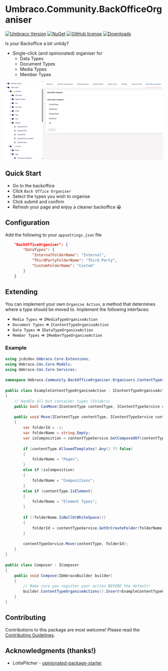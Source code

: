 # Umbraco.Community.BackOfficeOrganiser

[![Umbraco Version](https://img.shields.io/badge/Umbraco-10.4+-%233544B1?style=flat&logo=umbraco)](https://umbraco.com/products/umbraco-cms/)
[![NuGet](https://img.shields.io/nuget/vpre/Umbraco.Community.BackOfficeOrganiser?color=0273B3)](https://www.nuget.org/packages/Umbraco.Community.BackOfficeOrganiser)
[![GitHub license](https://img.shields.io/github/license/jcdcdev/Umbraco.Community.BackOfficeOrganiser?color=8AB803)](../LICENSE)
[![Downloads](https://img.shields.io/nuget/dt/Umbraco.Community.BackOfficeOrganiser?color=cc9900)](https://www.nuget.org/packages/Umbraco.Community.BackOfficeOrganiser/)

Is your Backoffice a bit untidy?

- Single-click (and opinionated) organiser for
    - Data Types
    - Document Types
    - Media Types
    - Member Types

![A screenshot of the BackOffice Organiser in action](https://raw.githubusercontent.com/jcdcdev/Umbraco.Community.BackOfficeOrganiser/main/docs/screenshots/backoffice.png)

## Quick Start

- Go to the backoffice
- Click `Back Office Organiser`
- Select the types you wish to organise
- Click submit and confirm
- Refresh your page and enjoy a cleaner backoffice 😀

## Configuration
Add the following to your `appsettings.json` file

```JSON
	"BackOfficeOrganiser": {
		"DataTypes": {
			"InternalFolderName": "Internal",
			"ThirdPartyFolderName": "Third Party",
			"CustomFolderName": "Custom"
		}
	}
```

## Extending

You can implement your own `Organise Action`, a method that determines where a type should be moved to. Implement the following interfaces:

- `Media Types` => `IMediaTypeOrganiseAction`
- `Document Types` => `IContentTypeOrganiseAction`
- `Data Types` => `IDataTypeOrganiseAction`
- `Member Types` => `IMemberTypeOrganiseAction`

### Example
```csharp
using jcdcdev.Umbraco.Core.Extensions;
using Umbraco.Cms.Core.Models;
using Umbraco.Cms.Core.Services;

namespace Umbraco.Community.BackOfficeOrganiser.Organisers.ContentTypes;

public class ExampleContentTypeOrganiseAction : IContentTypeOrganiseAction
{
    // Handle all but container types (Folders)
    public bool CanMove(IContentType contentType, IContentTypeService contentTypeService) => !contentType.IsContainer;

    public void Move(IContentType contentType, IContentTypeService contentTypeService)
    {
        var folderId = -1;
        var folderName = string.Empty;
        var isComposition = contentTypeService.GetComposedOf(contentType.Id).Any();

        if (contentType.AllowedTemplates?.Any() ?? false)
        {
            folderName = "Pages";
        }
        else if (isComposition)
        {
            folderName = "Compositions";
        }
        else if (contentType.IsElement)
        {
            folderName = "Element Types";
        }

        if (!folderName.IsNullOrWhiteSpace())
        {
            folderId = contentTypeService.GetOrCreateFolder(folderName).Id;
        }

        contentTypeService.Move(contentType, folderId);
    }
}

public class Composer : IComposer
{
    public void Compose(IUmbracoBuilder builder)
    {
        // Make sure you register your action BEFORE the default!
        builder.ContentTypeOrganiseActions().Insert<ExampleContentTypeOrganiseAction>();
    }
}
```

## Contributing

Contributions to this package are most welcome! Please read the [Contributing Guidelines](CONTRIBUTING.md).

## Acknowledgments (thanks!)

- LottePitcher - [opinionated-package-starter](https://github.com/LottePitcher/opinionated-package-starter)